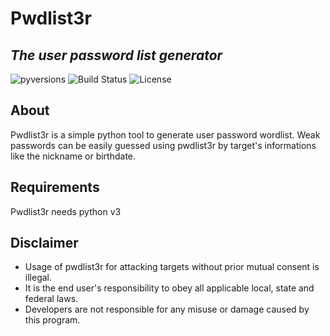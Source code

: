 # Pwdlist3r
## _The user password list generator_

![pyversions](https://img.shields.io/badge/python-3.5%20%7C%203.6%20%7C%203.7-blue)
![Build Status](https://img.shields.io/badge/Status-Development-blue)
![License](https://img.shields.io/badge/license-MIT-blue)

## About

Pwdlist3r is a simple python tool to generate user password wordlist. Weak passwords can be easily guessed using pwdlist3r by target's informations like the nickname or birthdate.

## Requirements

Pwdlist3r needs python v3

## Disclaimer

- Usage of pwdlist3r for attacking targets without prior mutual consent is illegal. 
- It is the end user's responsibility to obey all applicable local, state and federal laws.
- Developers are not responsible for any misuse or damage caused by this program.
